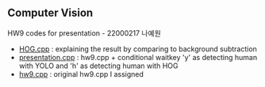 ## Computer Vision
HW9 codes for presentation - 22000217 나예원<br>
* <a href="HOG.cpp">HOG.cpp</a> : explaining the result by comparing to background subtraction<br>
* <a href="presentation.cpp">presentation.cpp</a> : hw9.cpp + conditional waitkey 'y' as detecting human with YOLO and 'h' as detecting human with HOG<br>
* <a href="hw9.cpp">hw9.cpp</a> : original hw9.cpp I assigned
